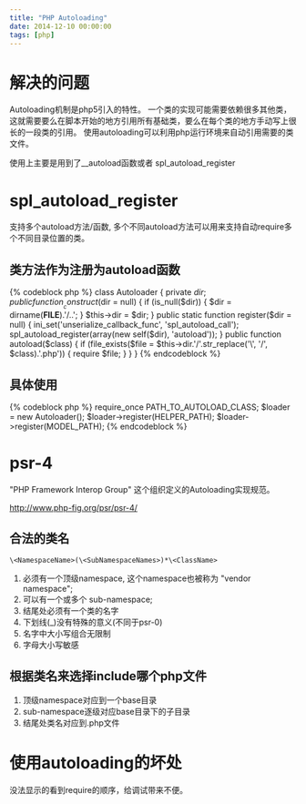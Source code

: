 ```yaml
---
title: "PHP Autoloading"
date: 2014-12-10 00:00:00
tags: [php]
---
```



# 解决的问题 #

Autoloading机制是php5引入的特性。
一个类的实现可能需要依赖很多其他类，这就需要要么在脚本开始的地方引用所有基础类，要么在每个类的地方手动写上很长的一段类的引用。
使用autoloading可以利用php运行环境来自动引用需要的类文件。

使用上主要是用到了__autoload函数或者 spl\_autoload\_register

# spl_autoload_register #

支持多个autoload方法/函数, 多个不同autoload方法可以用来支持自动require多个不同目录位置的类。

## 类方法作为注册为autoload函数 ##

{% codeblock php %}
class Autoloader
{
	private $dir;
	public function __construct($dir = null)
	{
		if (is_null($dir)) {
			$dir = dirname(__FILE__).'/..';
		}
		$this->dir = $dir;
	}
	public static function register($dir = null)
	{
		ini_set('unserialize_callback_func', 'spl_autoload_call');
		spl_autoload_register(array(new self($dir), 'autoload'));
	}
	public function autoload($class)
	{
		if (file_exists($file = $this->dir.'/'.str_replace('\\', '/', $class).'.php')) {
			require $file;
		}
	}
}
{% endcodeblock %}

## 具体使用 ##

{% codeblock php %}
require_once PATH_TO_AUTOLOAD_CLASS;
$loader = new Autoloader();
$loader->register(HELPER_PATH);
$loader->register(MODEL_PATH);
{% endcodeblock %}

# psr-4 #

"PHP Framework Interop Group" 这个组织定义的Autoloading实现规范。

http://www.php-fig.org/psr/psr-4/

## 合法的类名 ##

	\<NamespaceName>(\<SubNamespaceNames>)*\<ClassName>

1. 必须有一个顶级namespace, 这个namespace也被称为 "vendor namespace";
2. 可以有一个或多个 sub-namespace;
3. 结尾处必须有一个类的名字
4. 下划线(_)没有特殊的意义(不同于psr-0)
5. 名字中大小写组合无限制
6. 字母大小写敏感

## 根据类名来选择include哪个php文件 ##

1. 顶级namespace对应到一个base目录
2. sub-namespace逐级对应base目录下的子目录
3. 结尾处类名对应到<ClassName>.php文件

# 使用autoloading的坏处 #

没法显示的看到require的顺序，给调试带来不便。
